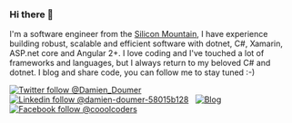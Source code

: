 ### Hi there 👋

<!--
**DamienDoumer/damiendoumer** is a ✨ _special_ ✨ repository because its `README.md` (this file) appears on your GitHub profile.

Here are some ideas to get you started:

- 🔭 I’m currently working on ...
- 🌱 I’m currently learning ...
- 👯 I’m looking to collaborate on ...
- 🤔 I’m looking for help with ...
- 💬 Ask me about ...
- 📫 How to reach me: ...
- 😄 Pronouns: ...
- ⚡ Fun fact: ...
-->

I'm a software engineer from the [Silicon Mountain](https://en.wikipedia.org/wiki/Silicon_Mountain),  I have experience building robust, scalable and efficient software with dotnet, C#, Xamarin, ASP.net core and Angular 2+.
I love coding and I've touched a lot of frameworks and languages, but I always return to my beloved C# and dotnet. I blog and share code, you can follow me to stay tuned :-)

<!--
[![MVP Profile](https://img.shields.io/badge/MVP-Developer%20Technologies%20🏆-blue?style=flat&logo=microsoft)](https://mvp.microsoft.com/en-us/PublicProfile/5003277) &nbsp;
-->

[![Twitter follow @Damien_Doumer](https://img.shields.io/twitter/follow/Damien_Doumer?style=social)](https://twitter.com/Damien_Doumer) &nbsp;
[![Linkedin follow @damien-doumer-58015b128](https://img.shields.io/badge/-DamienDoumer-blue?style=flat-square&logo=Linkedin&logoColor=white&link=https://www.linkedin.com/in/damien-doumer-58015b128/)](https://www.linkedin.com/in/damien-doumer-58015b128/) &nbsp;
[![Blog](https://img.shields.io/badge/Blog-doumer.me-brightgreen)](https://www.doumer.me/) &nbsp;
[![Facebook follow @cooolcoders](https://img.shields.io/badge/-cooolcoders-blue?style=flat-square&logo=Facebook&logoColor=white&link=https://www.facebook.com/cooolcoders/)](https://www.facebook.com/cooolcoders/)
